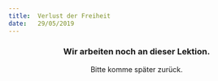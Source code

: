 ```yaml
---
title:  Verlust der Freiheit
date:   29/05/2019
---
```


### <center>Wir arbeiten noch an dieser Lektion.</center>
<center>Bitte komme später zurück.</center>
